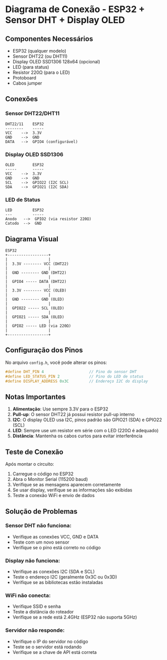 # Diagrama de Conexão - ESP32 + Sensor DHT + Display OLED

## Componentes Necessários

- ESP32 (qualquer modelo)
- Sensor DHT22 (ou DHT11)
- Display OLED SSD1306 128x64 (opcional)
- LED (para status)
- Resistor 220Ω (para o LED)
- Protoboard
- Cabos jumper

## Conexões

### Sensor DHT22/DHT11
```
DHT22/11    ESP32
--------    -----
VCC    -->  3.3V
GND    -->  GND
DATA   -->  GPIO4 (configurável)
```

### Display OLED SSD1306
```
OLED        ESP32
-----       -----
VCC    -->  3.3V
GND    -->  GND
SCL    -->  GPIO22 (I2C SCL)
SDA    -->  GPIO21 (I2C SDA)
```

### LED de Status
```
LED         ESP32
---         -----
Anodo   -->  GPIO2 (via resistor 220Ω)
Catodo  -->  GND
```

## Diagrama Visual

```
ESP32
+------------------+
|                  |
|  3.3V -------- VCC (DHT22)
|                  |
|  GND -------- GND (DHT22)
|                  |
|  GPIO4 ----- DATA (DHT22)
|                  |
|  3.3V -------- VCC (OLED)
|                  |
|  GND -------- GND (OLED)
|                  |
|  GPIO22 ----- SCL (OLED)
|                  |
|  GPIO21 ----- SDA (OLED)
|                  |
|  GPIO2 ----- LED (via 220Ω)
|                  |
+------------------+
```

## Configuração dos Pinos

No arquivo `config.h`, você pode alterar os pinos:

```cpp
#define DHT_PIN 4                    // Pino do sensor DHT
#define LED_STATUS_PIN 2             // Pino do LED de status
#define DISPLAY_ADDRESS 0x3C         // Endereço I2C do display
```

## Notas Importantes

1. **Alimentação**: Use sempre 3.3V para o ESP32
2. **Pull-up**: O sensor DHT22 já possui resistor pull-up interno
3. **I2C**: O display OLED usa I2C, pinos padrão são GPIO21 (SDA) e GPIO22 (SCL)
4. **LED**: Sempre use um resistor em série com o LED (220Ω é adequado)
5. **Distância**: Mantenha os cabos curtos para evitar interferência

## Teste de Conexão

Após montar o circuito:

1. Carregue o código no ESP32
2. Abra o Monitor Serial (115200 baud)
3. Verifique se as mensagens aparecem corretamente
4. Se usar display, verifique se as informações são exibidas
5. Teste a conexão WiFi e envio de dados

## Solução de Problemas

### Sensor DHT não funciona:
- Verifique as conexões VCC, GND e DATA
- Teste com um novo sensor
- Verifique se o pino está correto no código

### Display não funciona:
- Verifique as conexões I2C (SDA e SCL)
- Teste o endereço I2C (geralmente 0x3C ou 0x3D)
- Verifique se as bibliotecas estão instaladas

### WiFi não conecta:
- Verifique SSID e senha
- Teste a distância do roteador
- Verifique se a rede está 2.4GHz (ESP32 não suporta 5GHz)

### Servidor não responde:
- Verifique o IP do servidor no código
- Teste se o servidor está rodando
- Verifique se a chave de API está correta 